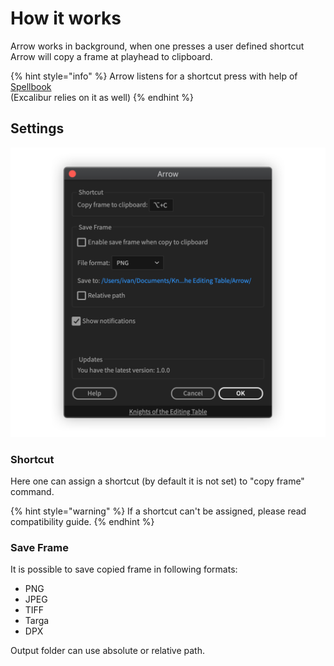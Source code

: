 # How it works

Arrow works in background, when one presses a user defined shortcut Arrow will copy a frame at playhead to clipboard.

{% hint style="info" %}
Arrow listens for a shortcut press with help of [Spellbook](../spell-book-old/)\
(Excalibur relies on it as well)
{% endhint %}

## Settings

![](../../.gitbook/assets/arrow_settings_slim.png)

### Shortcut

Here one can assign a shortcut (by default it is not set) to "copy frame" command.

{% hint style="warning" %}
If a shortcut can't be assigned, please read compatibility guide.
{% endhint %}

### Save Frame

It is possible to save copied frame in following formats:

* PNG
* JPEG
* TIFF
* Targa
* DPX

Output folder can use absolute or relative path.
